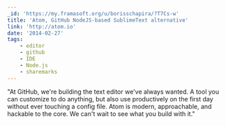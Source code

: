 ```yaml
---
_id: 'https://my.framasoft.org/u/borisschapira/?T7Cs-w'
title: 'Atom, GitHub NodeJS-based SublimeText alternative'
link: 'http://atom.io'
date: '2014-02-27'
tags:
    - editor
    - github
    - IDE
    - Node.js
    - sharemarks
---
```


<div class="markdown"><p>&quot;At GitHub, we're building the text editor we've always wanted. A tool you can customize to do anything, but also use productively on the first day without ever touching a config file. Atom is modern, approachable, and hackable to the core. We can't wait to see what you build with it.&quot;
</p></div>
